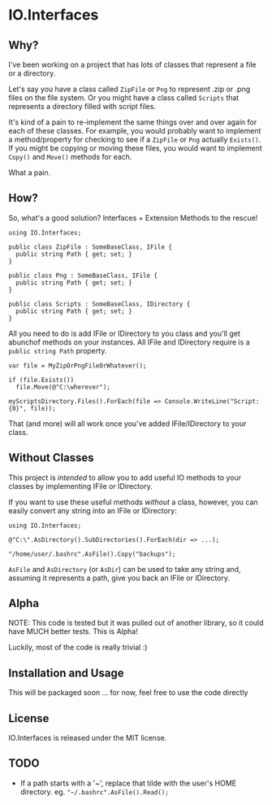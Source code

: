 IO.Interfaces
=============

Why?
----

I've been working on a project that has lots of classes that represent a file or a directory.

Let's say you have a class called `ZipFile` or `Png` to represent .zip or .png files on the file system. 
Or you might have a class called `Scripts` that represents a directory filled with script files.

It's kind of a pain to re-implement the same things over and over again for each of these classes. 
For example, you would probably want to implement a method/property for checking to see if a `ZipFile` 
or `Png` actually `Exists()`.  If you might be copying or moving these files, you would want to implement 
`Copy()` and `Move()` methods for each.

What a pain.

How?
----

So, what's a good solution?  Interfaces + Extension Methods to the rescue!

    using IO.Interfaces;

    public class ZipFile : SomeBaseClass, IFile {
      public string Path { get; set; }
    }

    public class Png : SomeBaseClass, IFile {
      public string Path { get; set; }
    }

    public class Scripts : SomeBaseClass, IDirectory {
      public string Path { get; set; }
    }

All you need to do is add IFile or IDirectory to you class and you'll get abunchof methods 
on your instances.  All IFile and IDirectory require is a `public string Path` property.

    var file = MyZipOrPngFileOrWhatever();

    if (file.Exists())
      file.Move(@"C:\wherever");

    myScriptsDirectory.Files().ForEach(file => Console.WriteLine("Script: {0}", file));

That (and more) will all work once you've added IFile/IDirectory to your class.

Without Classes
---------------

This project is *intended* to allow you to add useful IO methods to your classes by implementing IFile or IDirectory.

If you want to use these useful methods *without* a class, however, you can easily convert any string into an IFile or IDirectory:

    using IO.Interfaces;

    @"C:\".AsDirectory().SubDirectories().ForEach(dir => ...);

    "/home/user/.bashrc".AsFile().Copy("backups");

`AsFile` and `AsDirectory` (or `AsDir`) can be used to take any string and, assuming it represents a path, give you back an IFile or IDirectory.

Alpha
-----

NOTE: This code is tested but it was pulled out of another library, so it could have MUCH better tests.  This is Alpha!

Luckily, most of the code is really trivial  :)

Installation and Usage
----------------------

This will be packaged soon ... for now, feel free to use the code directly

License
-------

IO.Interfaces is released under the MIT license.

TODO
----

 - If a path starts with a '~', replace that tilde with the user's HOME directory.  eg. `"~/.bashrc".AsFile().Read();`
